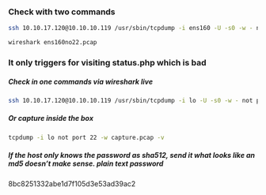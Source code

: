 ### Check with two commands
```bash
ssh 10.10.17.120@10.10.10.119 /usr/sbin/tcpdump -i ens160 -U -s0 -w - not port 22 > ens160no22.pcap

wireshark ens160no22.pcap
```

### It only triggers for visiting status.php which is bad
##### Check in one commands via wireshark live
```bash
ssh 10.10.17.120@10.10.10.119 /usr/sbin/tcpdump -i lo -U -s0 -w - not port 22 | wireshark -k -i -
```

##### Or capture inside the box
```bash
tcpdump -i lo not port 22 -w capture.pcap -v

```

##### If the host only knows the password as sha512, send it what looks like an md5 doesn’t make sense. plain text password
8bc8251332abe1d7f105d3e53ad39ac2